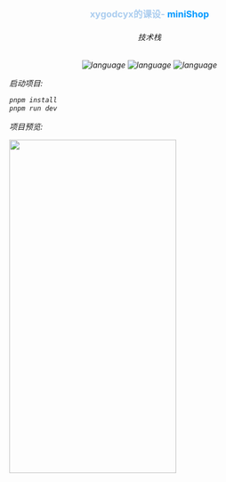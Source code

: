 <h3 align='center'>
<span style="color: #abcdef">xygodcyx的课设-</span> <span style="color: #0099ff">miniShop</span>
</h3>
<h6 align="center">技术栈<h6>
<p align='center'>
<img src='https://img.shields.io/badge/language-JavaScript-yellow.svg' alt='language'>
<img src='https://img.shields.io/badge/language-vue-green.svg' alt='language'>
<img src='https://img.shields.io/badge/language-HTML-red.svg' alt='language'>
</p>

<p>启动项目:</p>

```bash
pnpm install
pnpm run dev
```

<p>项目预览:</p>

<p>
<img src="https://private-user-images.githubusercontent.com/109750146/343261512-26b3d06e-4c1d-42be-b7de-ebbd73a07e32.png?jwt=eyJhbGciOiJIUzI1NiIsInR5cCI6IkpXVCJ9.eyJpc3MiOiJnaXRodWIuY29tIiwiYXVkIjoicmF3LmdpdGh1YnVzZXJjb250ZW50LmNvbSIsImtleSI6ImtleTUiLCJleHAiOjE3MTk0MjI3OTQsIm5iZiI6MTcxOTQyMjQ5NCwicGF0aCI6Ii8xMDk3NTAxNDYvMzQzMjYxNTEyLTI2YjNkMDZlLTRjMWQtNDJiZS1iN2RlLWViYmQ3M2EwN2UzMi5wbmc_WC1BbXotQWxnb3JpdGhtPUFXUzQtSE1BQy1TSEEyNTYmWC1BbXotQ3JlZGVudGlhbD1BS0lBVkNPRFlMU0E1M1BRSzRaQSUyRjIwMjQwNjI2JTJGdXMtZWFzdC0xJTJGczMlMkZhd3M0X3JlcXVlc3QmWC1BbXotRGF0ZT0yMDI0MDYyNlQxNzIxMzRaJlgtQW16LUV4cGlyZXM9MzAwJlgtQW16LVNpZ25hdHVyZT1lNDAxNWFjNDE1MjQ0MmE5NjYwYzhhNjQ0M2Y0YzkzMTFmMTJiYjAxNzdhMWVhMGRlNzVkNmYyYzQxOWI1Y2EwJlgtQW16LVNpZ25lZEhlYWRlcnM9aG9zdCZhY3Rvcl9pZD0wJmtleV9pZD0wJnJlcG9faWQ9MCJ9.KuZFcneTIpwPAbXvYuoNmU3bydzMDYMob0i7TSkdYVI" width="300" height="600">
</p>
